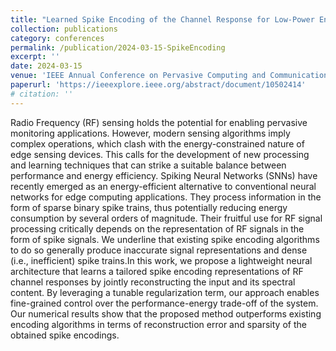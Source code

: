 ```yaml
---
title: "Learned Spike Encoding of the Channel Response for Low-Power Environment Sensing"
collection: publications
category: conferences
permalink: /publication/2024-03-15-SpikeEncoding
excerpt: ''
date: 2024-03-15
venue: 'IEEE Annual Conference on Pervasive Computing and Communications Workshops (PerCom)'
paperurl: 'https://ieeexplore.ieee.org/abstract/document/10502414'
# citation: ''
---
```


Radio Frequency (RF) sensing holds the potential for enabling pervasive monitoring applications. However, modern sensing algorithms imply complex operations, which clash with the energy-constrained nature of edge sensing devices. This calls for the development of new processing and learning techniques that can strike a suitable balance between performance and energy efficiency. Spiking Neural Networks (SNNs) have recently emerged as an energy-efficient alternative to conventional neural networks for edge computing applications. They process information in the form of sparse binary spike trains, thus potentially reducing energy consumption by several orders of magnitude. Their fruitful use for RF signal processing critically depends on the representation of RF signals in the form of spike signals. We underline that existing spike encoding algorithms to do so generally produce inaccurate signal representations and dense (i.e., inefficient) spike trains.In this work, we propose a lightweight neural architecture that learns a tailored spike encoding representations of RF channel responses by jointly reconstructing the input and its spectral content. By leveraging a tunable regularization term, our approach enables fine-grained control over the performance-energy trade-off of the system. Our numerical results show that the proposed method outperforms existing encoding algorithms in terms of reconstruction error and sparsity of the obtained spike encodings.